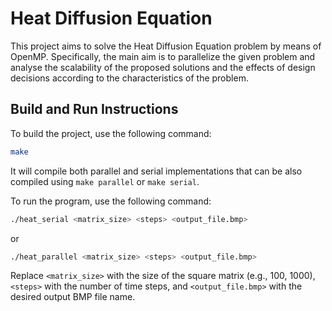# Heat Diffusion Equation

This project aims to solve the Heat Diffusion Equation problem by means of OpenMP.
Specifically, the main aim is to parallelize the given problem and analyse the
scalability of the proposed solutions and the effects of design decisions according
to the characteristics of the problem.

## Build and Run Instructions

To build the project, use the following command:

```bash
make
```
It will compile both parallel and serial implementations that can be also compiled using `make parallel` or `make serial`. 

To run the program, use the following command:

```bash
./heat_serial <matrix_size> <steps> <output_file.bmp>
```
or

```bash
./heat_parallel <matrix_size> <steps> <output_file.bmp>
```

Replace `<matrix_size>` with the size of the square matrix (e.g., 100, 1000), `<steps>` with the number of time steps, and `<output_file.bmp>` with the desired output BMP file name.
